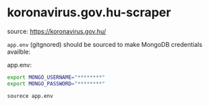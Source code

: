 # koronavirus.gov.hu-scraper

source: https://koronavirus.gov.hu/

`app.env` (gitgnored) should be sourced to make MongoDB credentials availble:

app.env:

```bash
export MONGO_USERNAME="********"
export MONGO_PASSWORD="********"
```

```bash
sourece app.env
```
